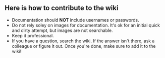 ## Here is how to contribute to the wiki

- Documentation should __NOT__ include usernames or passwords.
- Do not rely soley on images for documentation. It's ok for an initial quick and dirty attempt, but images are not searchable.
- Keep it professional.
- If you have a question, search the wiki. If the answer isn't there, ask a colleague or figure it out. Once you're done, make sure to add it to the wiki!